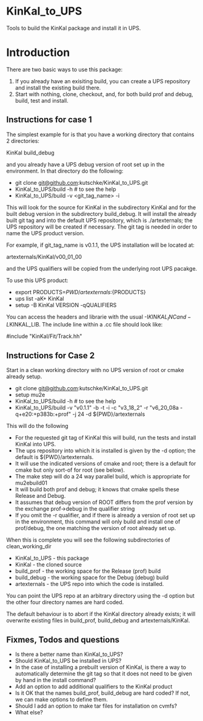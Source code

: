 # KinKal_to_UPS
Tools to build the KinKal package and install it in UPS.

# Introduction

There are two basic ways to use this package:
  1) If you already have an exisiting build, you can create a UPS repository and install the existing build there.
  2) Start with nothing, clone, checkout, and, for both build prof and debug, build, test and install.

## Instructions for case 1

The simplest example for is that you have a working directory that contains 2 directories:

  KinKal build_debug

and you already have a UPS debug version of root set up in the environment.  In that directory do
the following:

* git clone git@github.com:kutschke/KinKal_to_UPS.git
* KinKal_to_UPS/build -h  # to see the help
* KinKal_to_UPS/build -v <git_tag_name> -i

This will look for the source for KinKal in the subdirectory KinKal and for the built debug version in
the subdirectory build_debug.  It will install the already built git tag and into the default UPS
repository, which is ./artexternals; the UPS repository will be created if necessary.  The git tag
is needed in order to name the UPS product version.

For example, if git_tag_name is v0.1.1, the UPS installation will be located at:

   artexternals/KinKal/v00_01_00

and the UPS qualifiers will be copied from the underlying root UPS pacakge.

To use this UPS product:

* export PRODUCTS=${PWD}/artexternals:${PRODUCTS}
* ups list -aK+ KinKal
* setup -B KinKal VERSION -qQUALIFIERS

You can access the headers and librarie with the usual -I$KINKAL_INC and -L$KINKAL_LIB.  The include line within a .cc file should look like:

  #include "KinKal/Fit/Track.hh"


## Instructions for Case 2

Start in a clean working directory with no UPS version of root or cmake already setup.

* git clone git@github.com:kutschke/KinKal_to_UPS.git
* setup mu2e
* KinKal_to_UPS/build -h  # to see the help
* KinKal_to_UPS/build -v "v0.1.1" -b -t -i -c "v3_18_2" -r "v6_20_08a -q+e20:+p383b:+prof" -j 24   -d ${PWD}/artexternals

This will do the following
* For the requested git tag of KinKal this will build, run the tests and install KinKal into UPS.
* The ups repository into which it is installed is given by the -d option; the default is ${PWD}/artexternals.
* It will use the indicated versions of cmake and root; there is a default for cmake but only sort-of for root (see below).
* The make step will do a 24 way parallel build, which is appropriate for mu2ebuild01
* It will build both prof and debug; it knows that cmake spells these Release and Debug.
* It assumes that debug version of ROOT differs from the prof version by the exchange prof->debug in the qualifier string
* If you omit the -r qualifier, and if there is already a version of root set up in the environment, this command will only build and install one of prof/debug, the one matching the version of root already set up.

When this is complete you will see the following subdirectories of clean_working_dir
* KinKal_to_UPS - this package
* KinKal        - the cloned source
* build_prof    - the working space for the Release (prof) build
* build_debug   - the working space for the Debug (debug) build
* artexternals  - the UPS repo into which the code is installed.

You can point the UPS repo at an arbitrary directory using the -d option but the other four directory names are hard coded.

The default behaviour is to abort if the KinKal directory already exists; it will overwrite existing files in build_prof, build_debug
and artexternals/KinKal.

## Fixmes, Todos and questions

* Is there a better name than KinKal_to_UPS?
* Should KinKal_to_UPS be installed in UPS?
* In the case of installing a prebuilt version of KinKal, is there a way to automatically determine the git tag so that it does not need to be given by hand in the install command?
* Add an option to add additional qualifiers to the KinKal product
* Is it OK that the names build_prof, build_debug are hard coded?  If not, we can make options to define them.
* Should I add an option to make tar files for installation on cvmfs?
* What else?


